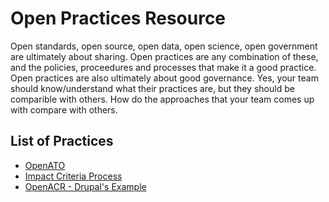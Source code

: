 # Open Practices Resource

Open standards, open source, open data, open science, open government are ultimately about sharing. Open practices are any combination of these, and the policies, proceedures and processes that make it a good practice. Open practices are also ultimately about good governance. Yes, your team should know/understand what their practices are, but they should be comparible with others. How do the approaches that your team comes up with compare with others. 

## List of Practices
* [OpenATO](https://openato.org)
* [Impact Criteria Process](https://github.com/CivicActions/impact-criteria)
* [OpenACR - Drupal's Example](https://www.drupal.org/docs/getting-started/accessibility/accessibility-conformance-report-acr-process)
